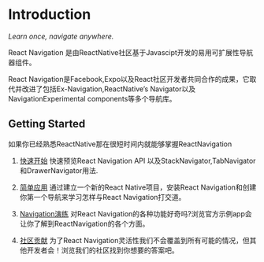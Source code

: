 # Introduction

_Learn once, navigate anywhere._

React Navigation 是由ReactNative社区基于Javascipt开发的易用可扩展性导航器组件。

React Navigation是Facebook,Expo以及React社区开发者共同合作的成果，它取代并改进了包括Ex-Navigation,ReactNative’s Navigator以及NavigationExperimental components等多个导航库。


## Getting Started

如果你已经熟悉ReactNative那在很短时间内就能够掌握ReactNavigation

1. [快速开始](/docs/intro/quick-start)
快速预览React Navigation API 以及StackNavigator,TabNavigator和DrawerNavigator用法.

2. [简单应用](/docs/intro/basic-app)
通过建立一个新的React Native项目，安装React Navigation和创建你第一个导航来学习怎样与React Navigation打交道。

3. [Navigation演练](https://github.com/react-community/react-navigation/tree/master/examples/NavigationPlayground)
对React Navigation的各种功能好奇吗?浏览官方示例app会让你了解到ReactNavigation的各个方面。

4. [社区贡献](https://github.com/react-community/react-navigation#community-contributions)
为了React Navigation灵活性我们不会覆盖到所有可能的情况，但其他开发者会！浏览我们的社区找到你想要的答案吧。
